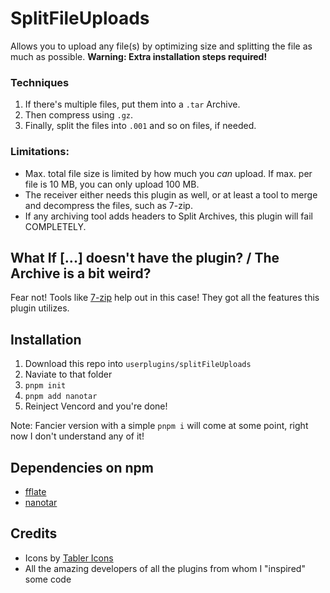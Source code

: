 # SplitFileUploads
Allows you to upload any file(s) by optimizing size and splitting the file as much as possible.
**Warning: Extra installation steps required!**

### Techniques
1. If there's multiple files, put them into a `.tar` Archive.
2. Then compress using `.gz`.
3. Finally, split the files into `.001` and so on files, if needed.

### Limitations:
- Max. total file size is limited by how much you _can_ upload. If max. per file is 10 MB, you can only upload 100 MB.
- The receiver either needs this plugin as well, or at least a tool to merge and decompress the files, such as 7-zip.
- If any archiving tool adds headers to Split Archives, this plugin will fail COMPLETELY.

## What If [...] doesn't have the plugin? / The Archive is a bit weird?
Fear not! Tools like [7-zip](https://www.7-zip.org/) help out in this case! They got all the features this plugin utilizes.

## Installation
1. Download this repo into `userplugins/splitFileUploads`
2. Naviate to that folder
3. `pnpm init`
4. `pnpm add nanotar`
5. Reinject Vencord and you're done!

Note: Fancier version with a simple `pnpm i` will come at some point, right now I don't understand any of it!

## Dependencies on npm
- [fflate](https://www.npmjs.com/package/fflate)
- [nanotar](https://www.npmjs.com/package/nanotar)

## Credits
- Icons by [Tabler Icons](https://tabler.io/icons)
- All the amazing developers of all the plugins from whom I "inspired" some code
